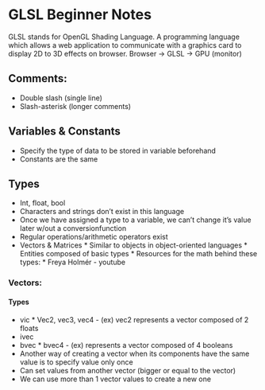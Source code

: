 # GLSL Beginner Notes

GLSL stands for OpenGL Shading Language. A programming language which allows a web application to communicate with a graphics card to display 2D to 3D effects on browser. Browser -> GLSL -> GPU (monitor)

 ## Comments:
* Double slash (single line)
* Slash-asterisk (longer comments)
## Variables & Constants
* Specify the type of data to be stored in variable beforehand
* Constants are the same
## Types
* Int, float, bool
* Characters and strings don’t exist in this language
* Once we have assigned a type to a variable, we can’t change it’s value later w/out a conversionfunction
* Regular operations/arithmetic operators exist
* Vectors & Matrices
        *     Similar to objects in object-oriented languages
        *     Entities composed of basic types
        *     Resources for the math behind these types:
        *     Freya Holmér - youtube

### Vectors:
#### Types
* vic 
        * Vec2, vec3, vec4 - (ex) vec2 represents a vector composed of 2 floats
* ivec
* bvec
        * bvec4 - (ex) represents a vector composed of 4 booleans
* Another way of creating a vector when its components have the same value is to specify value only once
* Can set values from another vector (bigger or equal to the vector)
* We can use more than 1 vector values to create a new one